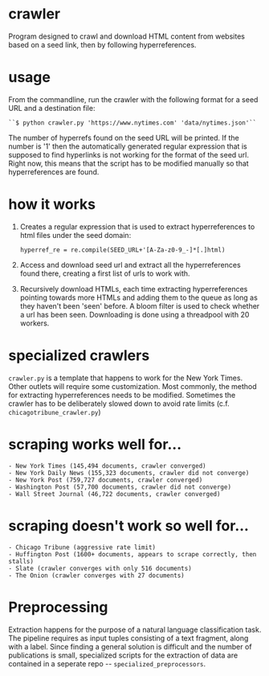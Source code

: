 # crawler
Program designed to crawl and download HTML content from websites based on a seed link, then by following hyperreferences.

# usage
From the commandline, run the crawler with the following format for a seed URL and a destination file:

    ``$ python crawler.py 'https://www.nytimes.com' 'data/nytimes.json'``

The number of hyperrefs found on the seed URL will be printed. If the number is '1' then the automatically generated regular expression that is supposed to find hyperlinks is not working for the format of the seed url. Right now, this means that the script has to be modified manually so that hyperreferences are found.

# how it works
   1. Creates a regular expression that is used to extract hyperreferences to html files under the seed domain:

        ``hyperref_re = re.compile(SEED_URL+'[A-Za-z0-9_-]*[.]html)``

   2. Access and download seed url and extract all the hyperreferences found there, creating a first list of urls to work with.

   3. Recursively download HTMLs, each time extracting hyperreferences pointing towards more HTMLs and adding them to the queue as long as they haven't been 'seen' before. A bloom filter is used to check whether a url has been seen. Downloading is done using a threadpool with 20 workers.


# specialized crawlers
``crawler.py`` is a template that happens to work for the New York Times. Other outlets will require some customization. Most commonly, the method for extracting hyperreferences needs to be modified. Sometimes the crawler has to be deliberately slowed down to avoid rate limits (c.f. ``chicagotribune_crawler.py``)

# scraping works well for...
    - New York Times (145,494 documents, crawler converged)
    - New York Daily News (155,323 documents, crawler did not converge)
    - New York Post (759,727 documents, crawler converged)
    - Washington Post (57,700 documents, crawler did not converge)
    - Wall Street Journal (46,722 documents, crawler converged)

# scraping doesn't work so well for...
    - Chicago Tribune (aggressive rate limit)
    - Huffington Post (1600+ documents, appears to scrape correctly, then stalls)
    - Slate (crawler converges with only 516 documents)
    - The Onion (crawler converges with 27 documents)

# Preprocessing
Extraction happens for the purpose of a natural language classification task. The pipeline requires as input tuples consisting of a text fragment, along with a label. Since finding a general solution is difficult and the number of publications is small, specialized scripts for the extraction of data are contained in a seperate repo -- ``specialized_preprocessors``.
